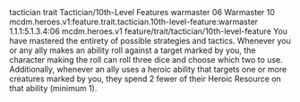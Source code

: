 <ability>
  <metadata>
    <class>tactician</class>
    <feature_type>trait</feature_type>
    <file_dpath>Tactician/10th-Level Features</file_dpath>
    <item_id>warmaster</item_id>
    <item_index>06</item_index>
    <item_name>Warmaster</item_name>
    <level>10</level>
    <scc>mcdm.heroes.v1:feature.trait.tactician.10th-level-feature:warmaster</scc>
    <scdc>1.1.1:5.1.3.4:06</scdc>
    <source>mcdm.heroes.v1</source>
    <type>feature/trait/tactician/10th-level-feature</type>
  </metadata>
  <effects>
    <effect type="mundane">You have mastered the entirety of possible strategies and tactics. Whenever you or any ally makes an ability roll against a target marked by you, the character making the roll can roll three dice and choose which two to use.
Additionally, whenever an ally uses a heroic ability that targets one or more creatures marked by you, they spend 2 fewer of their Heroic Resource on that ability (minimum 1).</effect>
  </effects>
</ability>
